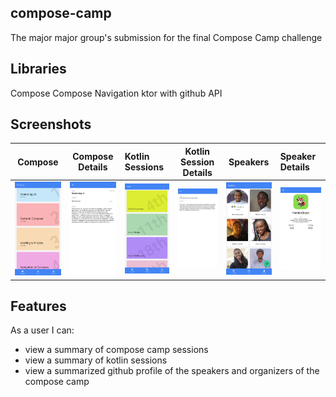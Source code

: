## compose-camp
The major major group's submission for the final Compose Camp challenge

## Libraries
Compose 
Compose Navigation
ktor with github API

## Screenshots
| Compose | Compose Details | Kotlin Sessions | Kotlin Session Details | Speakers | Speaker Details |
|:-----:|:-----:|:-----|:-----:|:-----:|:-----|
|<img src="images/Compose Screen.jpg">|<img src="images/ComposeDetails.jpg">|<img src="images/Kotlin.jpg">|<img src="images/Kotlin Details.jpg">|<img src="images/Speakers.jpg">|<img src="images/Speaker Details.jpg">

## Features
As a user I can:
- view a summary of compose camp sessions
- view a summary of kotlin sessions
- view a summarized github profile of the speakers and organizers of the compose camp
